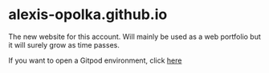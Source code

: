 # alexis-opolka.github.io

The new website for this account. Will mainly be used as a web portfolio but it will surely grow as time passes.

If you want to open a Gitpod environment, click [here](https://gitpod.io/#https://github.com/alexis-opolka.github.io)
